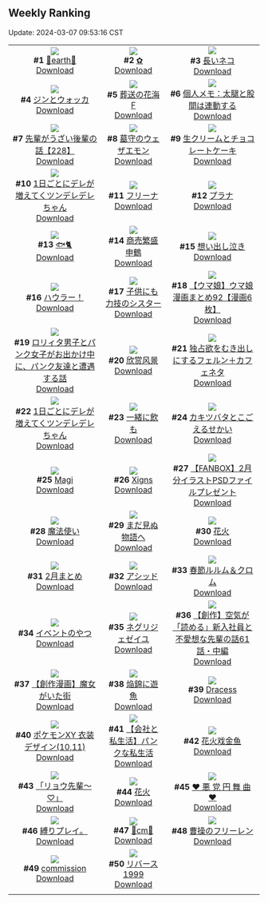 ## Weekly Ranking
Update: 2024-03-07 09:53:16 CST

|      |      |      |
| :----: | :----: | :----: |
| ![](https://i.pixiv.re/c/240x480/img-master/img/2024/02/29/00/00/23/116478177_p0_master1200.jpg)<br>**#1** [💐earth💐](https://www.pixiv.net/artworks/116478177)<br>[Download](https://i.pixiv.re/img-original/img/2024/02/29/00/00/23/116478177_p0.png) | ![](https://i.pixiv.re/c/240x480/img-master/img/2024/02/28/01/01/28/116453366_p0_master1200.jpg)<br>**#2** [✿](https://www.pixiv.net/artworks/116453366)<br>[Download](https://i.pixiv.re/img-original/img/2024/02/28/01/01/28/116453366_p0.jpg) | ![](https://i.pixiv.re/c/240x480/img-master/img/2024/02/29/20/48/03/116499858_p0_master1200.jpg)<br>**#3** [長いネコ](https://www.pixiv.net/artworks/116499858)<br>[Download](https://i.pixiv.re/img-original/img/2024/02/29/20/48/03/116499858_p0.png) |
| ![](https://i.pixiv.re/c/240x480/img-master/img/2024/02/28/00/00/28/116451429_p0_master1200.jpg)<br>**#4** [ジンとウォッカ](https://www.pixiv.net/artworks/116451429)<br>[Download](https://i.pixiv.re/img-original/img/2024/02/28/00/00/28/116451429_p0.jpg) | ![](https://i.pixiv.re/c/240x480/img-master/img/2024/02/29/01/46/35/116481271_master1200.jpg)<br>**#5** [葬送の花海 F](https://www.pixiv.net/artworks/116481271)<br>[Download](https://www.pixiv.net/artworks/116481271) | ![](https://i.pixiv.re/c/240x480/img-master/img/2024/02/29/06/00/09/116484329_p0_master1200.jpg)<br>**#6** [個人メモ：太腿と股間は連動する](https://www.pixiv.net/artworks/116484329)<br>[Download](https://i.pixiv.re/img-original/img/2024/02/29/06/00/09/116484329_p0.jpg) |
| ![](https://i.pixiv.re/c/240x480/img-master/img/2024/03/01/19/00/13/116525886_p0_master1200.jpg)<br>**#7** [先輩がうざい後輩の話【228】](https://www.pixiv.net/artworks/116525886)<br>[Download](https://i.pixiv.re/img-original/img/2024/03/01/19/00/13/116525886_p0.png) | ![](https://i.pixiv.re/c/240x480/img-master/img/2024/02/29/00/06/08/116478617_p0_master1200.jpg)<br>**#8** [墓守のウェザエモン](https://www.pixiv.net/artworks/116478617)<br>[Download](https://i.pixiv.re/img-original/img/2024/02/29/00/06/08/116478617_p0.jpg) | ![](https://i.pixiv.re/c/240x480/img-master/img/2024/02/29/20/30/00/116499319_p0_master1200.jpg)<br>**#9** [生クリームとチョコレートケーキ](https://www.pixiv.net/artworks/116499319)<br>[Download](https://i.pixiv.re/img-original/img/2024/02/29/20/30/00/116499319_p0.png) |
| ![](https://i.pixiv.re/c/240x480/img-master/img/2024/02/28/00/00/50/116451491_p0_master1200.jpg)<br>**#10** [1日ごとにデレが増えてくツンデレデレちゃん](https://www.pixiv.net/artworks/116451491)<br>[Download](https://i.pixiv.re/img-original/img/2024/02/28/00/00/50/116451491_p0.png) | ![](https://i.pixiv.re/c/240x480/img-master/img/2024/02/29/19/37/36/116497815_p0_master1200.jpg)<br>**#11** [フリーナ](https://www.pixiv.net/artworks/116497815)<br>[Download](https://i.pixiv.re/img-original/img/2024/02/29/19/37/36/116497815_p0.jpg) | ![](https://i.pixiv.re/c/240x480/img-master/img/2024/02/28/00/00/18/116451384_p0_master1200.jpg)<br>**#12** [プラナ](https://www.pixiv.net/artworks/116451384)<br>[Download](https://i.pixiv.re/img-original/img/2024/02/28/00/00/18/116451384_p0.jpg) |
| ![](https://i.pixiv.re/c/240x480/img-master/img/2024/02/28/23/05/44/116476352_p0_master1200.jpg)<br>**#13** [🐟🐈](https://www.pixiv.net/artworks/116476352)<br>[Download](https://i.pixiv.re/img-original/img/2024/02/28/23/05/44/116476352_p0.png) | ![](https://i.pixiv.re/c/240x480/img-master/img/2024/02/29/20/49/44/116499909_p0_master1200.jpg)<br>**#14** [商売繁盛申鶴](https://www.pixiv.net/artworks/116499909)<br>[Download](https://i.pixiv.re/img-original/img/2024/02/29/20/49/44/116499909_p0.jpg) | ![](https://i.pixiv.re/c/240x480/img-master/img/2024/02/28/07/30/00/116458416_p0_master1200.jpg)<br>**#15** [想い出し泣き](https://www.pixiv.net/artworks/116458416)<br>[Download](https://i.pixiv.re/img-original/img/2024/02/28/07/30/00/116458416_p0.jpg) |
| ![](https://i.pixiv.re/c/240x480/img-master/img/2024/02/29/19/24/33/116497472_p0_master1200.jpg)<br>**#16** [ハウラー！](https://www.pixiv.net/artworks/116497472)<br>[Download](https://i.pixiv.re/img-original/img/2024/02/29/19/24/33/116497472_p0.jpg) | ![](https://i.pixiv.re/c/240x480/img-master/img/2024/02/29/19/03/43/116496963_p0_master1200.jpg)<br>**#17** [子供にも力技のシスター](https://www.pixiv.net/artworks/116496963)<br>[Download](https://i.pixiv.re/img-original/img/2024/02/29/19/03/43/116496963_p0.jpg) | ![](https://i.pixiv.re/c/240x480/img-master/img/2024/02/29/00/01/30/116478365_p0_master1200.jpg)<br>**#18** [【ウマ娘】ウマ娘漫画まとめ92【漫画6枚】](https://www.pixiv.net/artworks/116478365)<br>[Download](https://i.pixiv.re/img-original/img/2024/02/29/00/01/30/116478365_p0.jpg) |
| ![](https://i.pixiv.re/c/240x480/img-master/img/2024/02/29/12/00/27/116488941_p0_master1200.jpg)<br>**#19** [ロリィタ男子とパンク女子がお出かけ中に、パンク友達と遭遇する話](https://www.pixiv.net/artworks/116488941)<br>[Download](https://i.pixiv.re/img-original/img/2024/02/29/12/00/27/116488941_p0.jpg) | ![](https://i.pixiv.re/c/240x480/img-master/img/2024/02/29/14/02/40/116490862_p0_master1200.jpg)<br>**#20** [欣赏风景](https://www.pixiv.net/artworks/116490862)<br>[Download](https://i.pixiv.re/img-original/img/2024/02/29/14/02/40/116490862_p0.jpg) | ![](https://i.pixiv.re/c/240x480/img-master/img/2024/02/29/22/11/20/116502899_p0_master1200.jpg)<br>**#21** [独占欲をむき出しにするフェルン＋カフェネタ](https://www.pixiv.net/artworks/116502899)<br>[Download](https://i.pixiv.re/img-original/img/2024/02/29/22/11/20/116502899_p0.jpg) |
| ![](https://i.pixiv.re/c/240x480/img-master/img/2024/03/01/00/01/28/116507323_p0_master1200.jpg)<br>**#22** [1日ごとにデレが増えてくツンデレデレちゃん](https://www.pixiv.net/artworks/116507323)<br>[Download](https://i.pixiv.re/img-original/img/2024/03/01/00/01/28/116507323_p0.png) | ![](https://i.pixiv.re/c/240x480/img-master/img/2024/02/29/00/00/27/116478196_p0_master1200.jpg)<br>**#23** [一緒に飲も](https://www.pixiv.net/artworks/116478196)<br>[Download](https://i.pixiv.re/img-original/img/2024/02/29/00/00/27/116478196_p0.png) | ![](https://i.pixiv.re/c/240x480/img-master/img/2024/02/29/20/56/01/116500107_p0_master1200.jpg)<br>**#24** [カキツバタとこごえるせかい](https://www.pixiv.net/artworks/116500107)<br>[Download](https://i.pixiv.re/img-original/img/2024/02/29/20/56/01/116500107_p0.png) |
| ![](https://i.pixiv.re/c/240x480/img-master/img/2024/02/28/00/14/26/116452054_p0_master1200.jpg)<br>**#25** [Magi](https://www.pixiv.net/artworks/116452054)<br>[Download](https://i.pixiv.re/img-original/img/2024/02/28/00/14/26/116452054_p0.png) | ![](https://i.pixiv.re/c/240x480/img-master/img/2024/03/01/02/40/11/116511344_p0_master1200.jpg)<br>**#26** [Xigns](https://www.pixiv.net/artworks/116511344)<br>[Download](https://i.pixiv.re/img-original/img/2024/03/01/02/40/11/116511344_p0.jpg) | ![](https://i.pixiv.re/c/240x480/img-master/img/2024/02/29/20/26/19/116499221_p0_master1200.jpg)<br>**#27** [【FANBOX】2月分イラストPSDファイルプレゼント](https://www.pixiv.net/artworks/116499221)<br>[Download](https://i.pixiv.re/img-original/img/2024/02/29/20/26/19/116499221_p0.jpg) |
| ![](https://i.pixiv.re/c/240x480/img-master/img/2024/02/29/08/21/19/116485936_p0_master1200.jpg)<br>**#28** [魔法使い](https://www.pixiv.net/artworks/116485936)<br>[Download](https://i.pixiv.re/img-original/img/2024/02/29/08/21/19/116485936_p0.jpg) | ![](https://i.pixiv.re/c/240x480/img-master/img/2024/02/29/17/00/14/116493903_p0_master1200.jpg)<br>**#29** [まだ見ぬ物語へ](https://www.pixiv.net/artworks/116493903)<br>[Download](https://i.pixiv.re/img-original/img/2024/02/29/17/00/14/116493903_p0.jpg) | ![](https://i.pixiv.re/c/240x480/img-master/img/2024/03/01/00/00/22/116507091_p0_master1200.jpg)<br>**#30** [花火](https://www.pixiv.net/artworks/116507091)<br>[Download](https://i.pixiv.re/img-original/img/2024/03/01/00/00/22/116507091_p0.jpg) |
| ![](https://i.pixiv.re/c/240x480/img-master/img/2024/02/29/20/03/35/116498601_p0_master1200.jpg)<br>**#31** [2月まとめ](https://www.pixiv.net/artworks/116498601)<br>[Download](https://i.pixiv.re/img-original/img/2024/02/29/20/03/35/116498601_p0.png) | ![](https://i.pixiv.re/c/240x480/img-master/img/2024/03/07/03/19/02/116511465_p0_master1200.jpg)<br>**#32** [アシッド](https://www.pixiv.net/artworks/116511465)<br>[Download](https://i.pixiv.re/img-original/img/2024/03/07/03/19/02/116511465_p0.jpg) | ![](https://i.pixiv.re/c/240x480/img-master/img/2024/02/29/23/05/51/116504907_p0_master1200.jpg)<br>**#33** [春節ルルム＆クロム](https://www.pixiv.net/artworks/116504907)<br>[Download](https://i.pixiv.re/img-original/img/2024/02/29/23/05/51/116504907_p0.jpg) |
| ![](https://i.pixiv.re/c/240x480/img-master/img/2024/02/29/00/00/18/116478168_p0_master1200.jpg)<br>**#34** [イベントのやつ](https://www.pixiv.net/artworks/116478168)<br>[Download](https://i.pixiv.re/img-original/img/2024/02/29/00/00/18/116478168_p0.jpg) | ![](https://i.pixiv.re/c/240x480/img-master/img/2024/02/29/19/16/31/116497292_p0_master1200.jpg)<br>**#35** [ネグリジェゼイユ](https://www.pixiv.net/artworks/116497292)<br>[Download](https://i.pixiv.re/img-original/img/2024/02/29/19/16/31/116497292_p0.jpg) | ![](https://i.pixiv.re/c/240x480/img-master/img/2024/03/01/18/00/37/116524370_p0_master1200.jpg)<br>**#36** [【創作】空気が「読める」新入社員と不愛想な先輩の話61話・中編](https://www.pixiv.net/artworks/116524370)<br>[Download](https://i.pixiv.re/img-original/img/2024/03/01/18/00/37/116524370_p0.jpg) |
| ![](https://i.pixiv.re/c/240x480/img-master/img/2024/03/01/17/14/56/116523315_p0_master1200.jpg)<br>**#37** [【創作漫画】魔女がいた街](https://www.pixiv.net/artworks/116523315)<br>[Download](https://i.pixiv.re/img-original/img/2024/03/01/17/14/56/116523315_p0.jpg) | ![](https://i.pixiv.re/c/240x480/img-master/img/2024/03/01/19/12/57/116526272_p0_master1200.jpg)<br>**#38** [焔錦に遊魚](https://www.pixiv.net/artworks/116526272)<br>[Download](https://i.pixiv.re/img-original/img/2024/03/01/19/12/57/116526272_p0.png) | ![](https://i.pixiv.re/c/240x480/img-master/img/2024/02/28/00/16/32/116452127_p0_master1200.jpg)<br>**#39** [Dracess](https://www.pixiv.net/artworks/116452127)<br>[Download](https://i.pixiv.re/img-original/img/2024/02/28/00/16/32/116452127_p0.png) |
| ![](https://i.pixiv.re/c/240x480/img-master/img/2024/02/29/01/38/18/116481133_p0_master1200.jpg)<br>**#40** [ポケモンXY 衣装デザイン(10,11)](https://www.pixiv.net/artworks/116481133)<br>[Download](https://i.pixiv.re/img-original/img/2024/02/29/01/38/18/116481133_p0.jpg) | ![](https://i.pixiv.re/c/240x480/img-master/img/2024/03/01/12/00/12/116518161_p0_master1200.jpg)<br>**#41** [【会社と私生活】パンクな私生活](https://www.pixiv.net/artworks/116518161)<br>[Download](https://i.pixiv.re/img-original/img/2024/03/01/12/00/12/116518161_p0.jpg) | ![](https://i.pixiv.re/c/240x480/img-master/img/2024/02/29/10/43/09/116487741_p0_master1200.jpg)<br>**#42** [花火戏金鱼](https://www.pixiv.net/artworks/116487741)<br>[Download](https://i.pixiv.re/img-original/img/2024/02/29/10/43/09/116487741_p0.png) |
| ![](https://i.pixiv.re/c/240x480/img-master/img/2024/02/29/00/53/13/116480070_p0_master1200.jpg)<br>**#43** [「リョウ先輩～♡」](https://www.pixiv.net/artworks/116480070)<br>[Download](https://i.pixiv.re/img-original/img/2024/02/29/00/53/13/116480070_p0.png) | ![](https://i.pixiv.re/c/240x480/img-master/img/2024/02/29/20/10/30/116498781_p0_master1200.jpg)<br>**#44** [花火](https://www.pixiv.net/artworks/116498781)<br>[Download](https://i.pixiv.re/img-original/img/2024/02/29/20/10/30/116498781_p0.jpg) | ![](https://i.pixiv.re/c/240x480/img-master/img/2024/02/29/12/01/46/116488974_p0_master1200.jpg)<br>**#45** [♥ 悪 党 円 舞 曲 ♥](https://www.pixiv.net/artworks/116488974)<br>[Download](https://i.pixiv.re/img-original/img/2024/02/29/12/01/46/116488974_p0.png) |
| ![](https://i.pixiv.re/c/240x480/img-master/img/2024/02/29/20/14/13/116498884_p0_master1200.jpg)<br>**#46** [縛りプレイ。](https://www.pixiv.net/artworks/116498884)<br>[Download](https://i.pixiv.re/img-original/img/2024/02/29/20/14/13/116498884_p0.jpg) | ![](https://i.pixiv.re/c/240x480/img-master/img/2024/02/29/20/46/43/116499825_p0_master1200.jpg)<br>**#47** [💖cm💖](https://www.pixiv.net/artworks/116499825)<br>[Download](https://i.pixiv.re/img-original/img/2024/02/29/20/46/43/116499825_p0.png) | ![](https://i.pixiv.re/c/240x480/img-master/img/2024/02/28/14/35/12/116463890_p0_master1200.jpg)<br>**#48** [曹操のフリーレン](https://www.pixiv.net/artworks/116463890)<br>[Download](https://i.pixiv.re/img-original/img/2024/02/28/14/35/12/116463890_p0.jpg) |
| ![](https://i.pixiv.re/c/240x480/img-master/img/2024/02/28/01/17/39/116453710_p0_master1200.jpg)<br>**#49** [commission](https://www.pixiv.net/artworks/116453710)<br>[Download](https://i.pixiv.re/img-original/img/2024/02/28/01/17/39/116453710_p0.png) | ![](https://i.pixiv.re/c/240x480/img-master/img/2024/02/28/00/00/16/116451371_p0_master1200.jpg)<br>**#50** [リバース1999](https://www.pixiv.net/artworks/116451371)<br>[Download](https://i.pixiv.re/img-original/img/2024/02/28/00/00/16/116451371_p0.png) |
|      |
